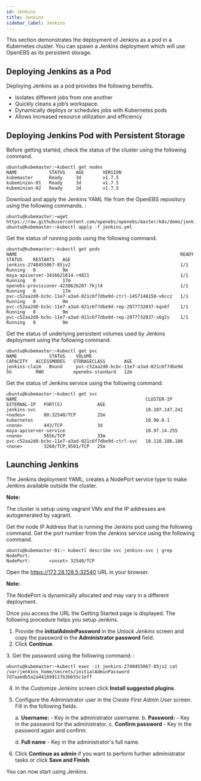 ```yaml
---
id: Jenkins
title: Jenkins
sidebar_label: Jenkins
---
```


This section demonstrates the deployment of Jenkins as a pod in a Kubernetes cluster. You can spawn a Jenkins deployment which will use OpenEBS as its persistent storage.

Deploying Jenkins as a Pod
--------------------------

Deploying Jenkins as a pod provides the following benefits.

-   Isolates different jobs from one another
-   Quickly cleans a job’s workspace.
-   Dynamically deploys or schedules jobs with Kubernetes pods
-   Allows increased resource utilization and efficiency

Deploying Jenkins Pod with Persistent Storage
---------------------------------------------

Before getting started, check the status of the cluster using the following command. 

    ubuntu@kubemaster:~kubectl get nodes
    NAME            STATUS    AGE       VERSION
    kubemaster      Ready     3d        v1.7.5
    kubeminion-01   Ready     3d        v1.7.5
    kubeminion-02   Ready     3d        v1.7.5

Download and apply the Jenkins YAML file from the OpenEBS repository using the following commands. :

    ubuntu@kubemaster:~wget https://raw.githubusercontent.com/openebs/openebs/master/k8s/demo/jenkins/jenkins.yml
    ubuntu@kubemaster:~kubectl apply -f jenkins.yml

Get the status of running pods using the following command. 

    ubuntu@kubemaster:~kubectl get pods
    NAME                                                             READY     STATUS    RESTARTS   AGE
    jenkins-2748455067-85jv2                                         1/1       Running   0          9m
    maya-apiserver-3416621614-r4821                                  1/1       Running   0          17m
    openebs-provisioner-4230626287-7kjt4                             1/1       Running   0          17m
    pvc-c52aa2d0-bcbc-11e7-a3ad-021c6f7dbe9d-ctrl-1457148150-v6ccz   1/1       Running   0          9m
    pvc-c52aa2d0-bcbc-11e7-a3ad-021c6f7dbe9d-rep-2977732037-kqv6f    1/1       Running   0          9m
    pvc-c52aa2d0-bcbc-11e7-a3ad-021c6f7dbe9d-rep-2977732037-s6g2s    1/1       Running   0          9m

Get the status of underlying persistent volumes used by Jenkins deployment using the following command. 

    ubuntu@kubemaster:~kubectl get pvc
    NAME            STATUS    VOLUME                                     CAPACITY   ACCESSMODES   STORAGECLASS       AGE
    jenkins-claim   Bound     pvc-c52aa2d0-bcbc-11e7-a3ad-021c6f7dbe9d   5G         RWO           openebs-standard   12m

Get the status of Jenkins service using the following command. 

    ubuntu@kubemaster:~kubectl get svc
    NAME                                                CLUSTER-IP       EXTERNAL-IP   PORT(S)             AGE
    jenkins-svc                                         10.107.147.241   <nodes>       80:32540/TCP        25m
    kubernetes                                          10.96.0.1        <none>        443/TCP             3d
    maya-apiserver-service                              10.97.14.255     <none>        5656/TCP            33m
    pvc-c52aa2d0-bcbc-11e7-a3ad-021c6f7dbe9d-ctrl-svc   10.110.186.186   <none>        3260/TCP,9501/TCP   25m                            

Launching Jenkins
-----------------

The Jenkins deployment YAML, creates a NodePort service type to make Jenkins available outside the cluster.

**Note:**

The cluster is setup using vagrant VMs and the IP addresses are autogenerated by vagrant.

Get the node IP Address that is running the Jenkins pod using the following command. Get the port number from the Jenkins service using the following command. 

    ubuntu@kubemaster-01:~ kubectl describe svc jenkins-svc | grep NodePort:
    NodePort:       <unset> 32540/TCP

Open the <https://172.28.128.5:32540> URL in your browser.

**Note:**

The NodePort is dynamically allocated and may vary in a different deployment.

Once you access the URL the Getting Started page is displayed. The following procedure helps you setup Jenkins.

1.  Provide the **initialAdminPassword** in the *Unlock Jenkins* screen and copy the password in the **Administrator password** field.
2.  Click **Continue**.

​3. Get the password using the following command: :

    ubuntu@kubemaster:~kubectl exec -it jenkins-2748455067-85jv2 cat /var/jenkins_home/secrets/initialAdminPassword
    7d7aaedb5a2a441b99117b3bb55c1eff

4.  In the *Customize Jenkins* screen click **Install suggested plugins**.
5.  Configure the Administrator user in the *Create First Admin User* screen. Fill in the following fields.

    a.  **Username:** - Key in the administrator username.
    b.  **Password:** - Key in the password for the administrator.
    c.  **Confirm password** - Key in the password again and confirm.

    d. **Full name** - Key in the administrator's full name.
6.  Click **Continue as admin** if you want to perform further administrator tasks or click **Save and Finish**.

You can now start using Jenkins.



<!-- Hotjar Tracking Code for https://docs.openebs.io -->
<script>
   (function(h,o,t,j,a,r){
       h.hj=h.hj||function(){(h.hj.q=h.hj.q||[]).push(arguments)};
       h._hjSettings={hjid:785693,hjsv:6};
       a=o.getElementsByTagName('head')[0];
       r=o.createElement('script');r.async=1;
       r.src=t+h._hjSettings.hjid+j+h._hjSettings.hjsv;
       a.appendChild(r);
   })(window,document,'https://static.hotjar.com/c/hotjar-','.js?sv=');
</script>
